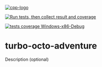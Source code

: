 [![cpp-logo](https://img.shields.io/badge/C++v14-Solutions-blue.svg?style=flat&logo=c%2B%2B)](https://en.wikipedia.org/wiki/C++)

[![Run tests, then collect result and coverage](https://github.com/Alexovsky5/turbo-octo-adventure/actions/workflows/CollectCodeCoverageFromOpenCppCoverage-debug-x86.yml/badge.svg)](https://github.com/Alexovsky5/turbo-octo-adventure/actions/workflows/CollectCodeCoverageFromOpenCppCoverage-debug-x86.yml)

[![tests coverage Windows-x86-Debug](https://gist.githubusercontent.com/Alexovsky5/2af621bdd237231125e907ea81b1f8a8/raw/73d6e8de235d0a4f799dd1f0c658a128739876d0/Windows-x86-Debug.svg)](https://github.com/Alexovsky5/turbo-octo-adventure/actions/workflows/CollectCodeCoverageFromOpenCppCoverage-debug-x86.yml)

<!-- 
[![cpp-linter](https://github.com/cpp-linter/cpp-linter-action/actions/workflows/cpp-linter.yml/badge.svg)](https://github.com/cpp-linter/cpp-linter-action/actions/workflows/cpp-linter.yml)
[![cccc](https://github.com/sarnold/cccc-action/actions/workflows/main.yml/badge.svg)](https://github.com/sarnold/cccc-action/actions/workflows/main.yml)
-->

# turbo-octo-adventure
Description (optional)
